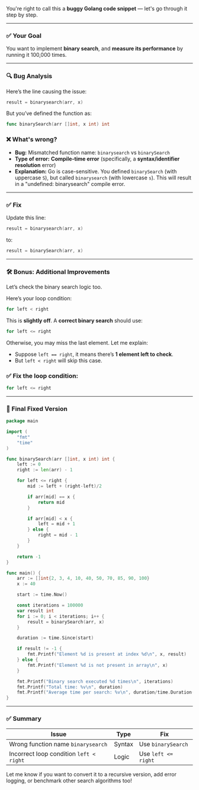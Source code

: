 You're right to call this a **buggy Golang code snippet** — let's go through it step by step.

---

### ✅ **Your Goal**

You want to implement **binary search**, and **measure its performance** by running it 100,000 times.

---

### 🔍 **Bug Analysis**

Here’s the line causing the issue:

```go
result = binarysearch(arr, x)
```

But you’ve defined the function as:

```go
func binarySearch(arr []int, x int) int
```

### ❌ What's wrong?

- **Bug:** Mismatched function name: `binarysearch` vs `binarySearch`
- **Type of error:** **Compile-time error** (specifically, a **syntax/identifier resolution** error)
- **Explanation:** Go is case-sensitive. You defined `binarySearch` (with uppercase `S`), but called `binarysearch` (with lowercase `s`). This will result in a "undefined: binarysearch" compile error.

---

### ✅ **Fix**

Update this line:

```go
result = binarysearch(arr, x)
```

to:

```go
result = binarySearch(arr, x)
```

---

### 🛠 Bonus: Additional Improvements

Let’s check the binary search logic too.

Here’s your loop condition:

```go
for left < right
```

This is **slightly off**. A **correct binary search** should use:

```go
for left <= right
```

Otherwise, you may miss the last element. Let me explain:

- Suppose `left == right`, it means there’s **1 element left to check**.
- But `left < right` will skip this case.

### ✅ Fix the loop condition:

```go
for left <= right
```

---

### 🧠 Final Fixed Version

```go
package main

import (
	"fmt"
	"time"
)

func binarySearch(arr []int, x int) int {
	left := 0
	right := len(arr) - 1

	for left <= right {
		mid := left + (right-left)/2

		if arr[mid] == x {
			return mid
		}

		if arr[mid] < x {
			left = mid + 1
		} else {
			right = mid - 1
		}
	}

	return -1
}

func main() {
	arr := []int{2, 3, 4, 10, 40, 50, 70, 85, 90, 100}
	x := 40

	start := time.Now()

	const iterations = 100000
	var result int
	for i := 0; i < iterations; i++ {
		result = binarySearch(arr, x)
	}

	duration := time.Since(start)

	if result != -1 {
		fmt.Printf("Element %d is present at index %d\n", x, result)
	} else {
		fmt.Printf("Element %d is not present in array\n", x)
	}

	fmt.Printf("Binary search executed %d times\n", iterations)
	fmt.Printf("Total time: %v\n", duration)
	fmt.Printf("Average time per search: %v\n", duration/time.Duration(iterations))
}
```

---

### ✅ Summary

| Issue | Type | Fix |
|------|------|-----|
| Wrong function name `binarysearch` | Syntax | Use `binarySearch` |
| Incorrect loop condition `left < right` | Logic | Use `left <= right` |

Let me know if you want to convert it to a recursive version, add error logging, or benchmark other search algorithms too!